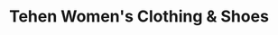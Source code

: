 ---
title: "Tehen Women's Clothing & Shoes"
url: /cherry-hill-township/tehen-womens-clothing-und-shoes/
shop: Kleidung
---